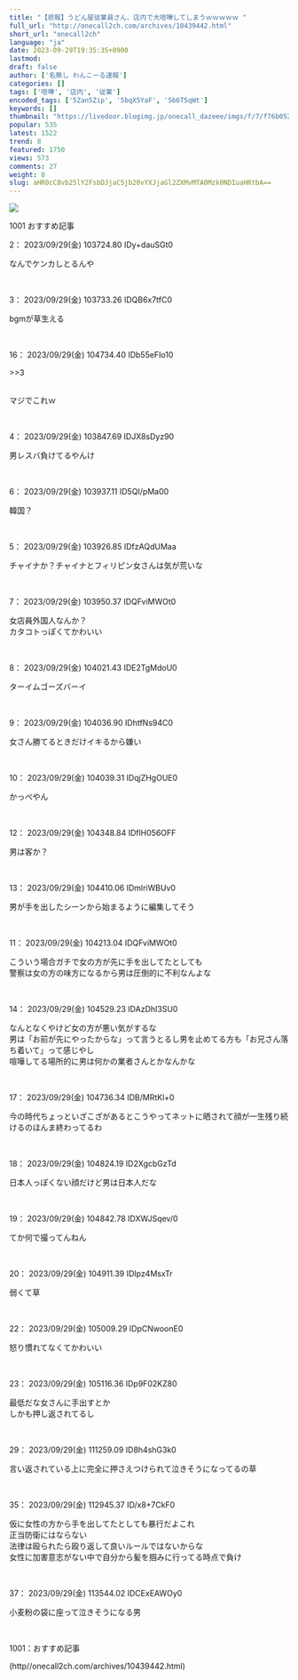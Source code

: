 ```yaml
---
title: "【悲報】うどん屋従業員さん、店内で大喧嘩してしまうｗｗｗｗｗ "
full_url: "http://onecall2ch.com/archives/10439442.html"
short_url: "onecall2ch"
language: "ja"
date: 2023-09-29T19:35:35+0900
lastmod: 
draft: false
author: ['名無し わんこーる速報']
categories: []
tags: ['喧嘩', '店内', '従業']
encoded_tags: ['5Zan5Zip', '5bqX5YaF', '5b6T5qWt']
keywords: []
thumbnail: "https://livedoor.blogimg.jp/onecall_dazeee/imgs/f/7/f76b052f.png"
popular: 535
latest: 1522
trend: 8
featured: 1750
views: 573
comments: 27
weight: 8
slug: aHR0cC8vb25lY2FsbDJjaC5jb20vYXJjaGl2ZXMvMTA0Mzk0NDIuaHRtbA==
---
```


![](https://livedoor.blogimg.jp/onecall_dazeee/imgs/f/7/f76b052f.png)

<div> <p class='name2'> 1001 おすすめ記事</p> <p class='name2'>2： 2023/09/29(金) 103724.80 IDy+dauSGt0</p><p class='onecall'> なんでケンカしとるんや <br></p><br> <p class='name2'>3： 2023/09/29(金) 103733.26 IDQB6x7tfC0</p><p class='onecall'> bgmが草生える <br></p><br> <p class='name2'>16： 2023/09/29(金) 104734.40 IDb55eFIo10</p><p class='onecall'> <p class='anchor'>>>3</p> <br> マジでこれｗ <br></p><br> <p class='name2'>4： 2023/09/29(金) 103847.69 IDJX8sDyz90</p><p class='onecall'> 男レスバ負けてるやんけ <br></p><br> <p class='name2'>6： 2023/09/29(金) 103937.11 ID5QI/pMa00</p><p class='onecall'> 韓国？ <br></p><br> <p class='name2'>5： 2023/09/29(金) 103926.85 IDfzAQdUMaa</p><p class='onecall'> チャイナか？チャイナとフィリピン女さんは気が荒いな <br></p><br> <p class='name2'>7： 2023/09/29(金) 103950.37 IDQFviMWOt0</p><p class='onecall'> 女店員外国人なんか？ <br> カタコトっぽくてかわいい <br></p><br> <p class='name2'>8： 2023/09/29(金) 104021.43 IDE2TgMdoU0</p><p class='onecall'> ターイムゴーズバーイ <br></p><br> <p class='name2'>9： 2023/09/29(金) 104036.90 IDhtfNs94C0</p><p class='onecall'> 女さん勝てるときだけイキるから嫌い <br></p><br> <p class='name2'>10： 2023/09/29(金) 104039.31 IDqjZHgOUE0</p><p class='onecall'> かっぺやん <br></p><br> <p class='name2'>12： 2023/09/29(金) 104348.84 IDflH056OFF</p><p class='onecall'> 男は客か？ <br></p><br> <p class='name2'>13： 2023/09/29(金) 104410.06 IDmlriWBUv0</p><p class='onecall'> 男が手を出したシーンから始まるように編集してそう <br></p><br> <p class='name2'>11： 2023/09/29(金) 104213.04 IDQFviMWOt0</p><p class='onecall'> こういう場合ガチで女の方が先に手を出してたとしても <br> 警察は女の方の味方になるから男は圧倒的に不利なんよな <br></p><br> <p class='name2'>14： 2023/09/29(金) 104529.23 IDAzDhI3SU0</p><p class='onecall'> なんとなくやけど女の方が悪い気がするな <br> 男は「お前が先にやったからな」って言うとるし男を止めてる方も「お兄さん落ち着いて」って感じやし <br> 喧嘩してる場所的に男は何かの業者さんとかなんかな <br></p><br> <p class='name2'>17： 2023/09/29(金) 104736.34 IDB/MRtKl+0</p><p class='onecall'> 今の時代ちょっといざこざがあるとこうやってネットに晒されて顔が一生残り続けるのほんま終わってるわ <br></p><br> <p class='name2'>18： 2023/09/29(金) 104824.19 ID2XgcbGzTd</p><p class='onecall'> 日本人っぽくない顔だけど男は日本人だな <br></p><br> <p class='name2'>19： 2023/09/29(金) 104842.78 IDXWJSqev/0</p><p class='onecall'> てか何で撮ってんねん <br></p><br> <p class='name2'>20： 2023/09/29(金) 104911.39 IDIpz4MsxTr</p><p class='onecall'> 弱くて草 <br></p><br> <p class='name2'>22： 2023/09/29(金) 105009.29 IDpCNwoonE0</p><p class='onecall'> 怒り慣れてなくてかわいい <br></p><br> <p class='name2'>23： 2023/09/29(金) 105116.36 IDp9F02KZ80</p><p class='onecall'> 最低だな女さんに手出すとか <br> しかも押し返されてるし <br></p><br> <p class='name2'>29： 2023/09/29(金) 111259.09 ID8h4shG3k0</p><p class='onecall'> 言い返されている上に完全に押さえつけられて泣きそうになってるの草 <br></p><br> <p class='name2'>35： 2023/09/29(金) 112945.37 ID/x8+7CkF0</p><p class='onecall'> 仮に女性の方から手を出してたとしても暴行だよこれ <br> 正当防衛にはならない <br> 法律は殴られたら殴り返して良いルールではないからな <br> 女性に加害意志がない中で自分から髪を掴みに行ってる時点で負け <br></p><br> <p class='name2'>37： 2023/09/29(金) 113544.02 IDCExEAWOy0</p><p class='onecall'> 小麦粉の袋に座って泣きそうになる男 <br></p><br> <p class='name2'>1001：おすすめ記事</p> </div>

(http//onecall2ch.com/archives/10439442.html)
